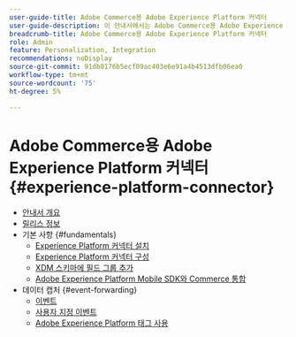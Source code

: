 ```yaml
---
user-guide-title: Adobe Commerce용 Adobe Experience Platform 커넥터
user-guide-description: 이 안내서에서는 Adobe Commerce용 Adobe Experience Platform 커넥터 사용에 대한 자세한 지침을 제공합니다.
breadcrumb-title: Adobe Commerce용 Adobe Experience Platform 커넥터
role: Admin
feature: Personalization, Integration
recommendations: noDisplay
source-git-commit: 91db0176b5ecf09ac403e6e91a4b4513dfb06ea0
workflow-type: tm+mt
source-wordcount: '75'
ht-degree: 5%

---
```


# Adobe Commerce용 Adobe Experience Platform 커넥터 {#experience-platform-connector}

- [안내서 개요](overview.md)
- [릴리스 정보](release-notes.md)
- 기본 사항 {#fundamentals}
   - [Experience Platform 커넥터 설치](install.md)
   - [Experience Platform 커넥터 구성](connect-data.md)
   - [XDM 스키마에 필드 그룹 추가](update-xdm.md)
   - [Adobe Experience Platform Mobile SDK와 Commerce 통합](mobile-sdk-epc.md)
- 데이터 캡처 {#event-forwarding}
   - [이벤트](events.md)
   - [사용자 지정 이벤트](custom-events.md)
   - [Adobe Experience Platform 태그 사용](using-tags.md)
